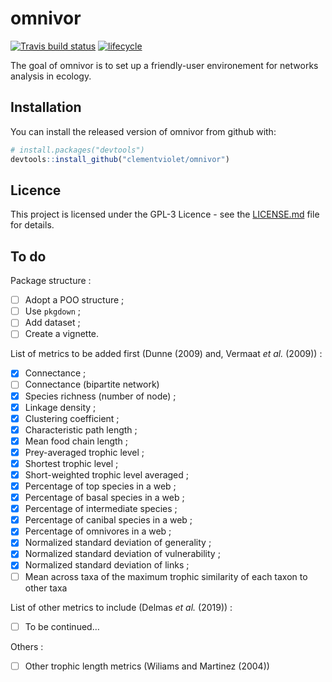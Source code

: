 
<!-- README.md is generated from README.Rmd. Please edit that file -->

# omnivor

[![Travis build
status](https://travis-ci.org/clementviolet/omnivor.svg?branch=master)](https://travis-ci.org/clementviolet/omnivor)
[![lifecycle](https://img.shields.io/badge/lifecycle-experimental-orange.svg)](https://www.tidyverse.org/lifecycle/#experimental)

The goal of omnivor is to set up a friendly-user environement for
networks analysis in ecology.

## Installation

You can install the released version of omnivor from github with:

``` r
# install.packages("devtools")
devtools::install_github("clementviolet/omnivor")
```

## Licence

This project is licensed under the GPL-3 Licence - see the
[LICENSE.md](LICENCE.md) file for details.

## To do

Package structure :

  - [ ] Adopt a POO structure ;
  - [ ] Use `pkgdown` ;
  - [ ] Add dataset ;
  - [ ] Create a vignette.

List of metrics to be added first (Dunne (2009) and, Vermaat *et al.*
(2009)) :

  - [x] Connectance ;
  - [ ] Connectance (bipartite network)
  - [x] Species richness (number of node) ;
  - [x] Linkage density ;
  - [x] Clustering coefficient ;
  - [x] Characteristic path length ;
  - [x] Mean food chain length ;
  - [x] Prey-averaged trophic level ;
  - [x] Shortest trophic level ;
  - [x] Short-weighted trophic level averaged ;
  - [x] Percentage of top species in a web ;
  - [x] Percentage of basal species in a web ;
  - [x] Percentage of intermediate species ;
  - [x] Percentage of canibal species in a web ;
  - [x] Percentage of omnivores in a web ;
  - [x] Normalized standard deviation of generality ;
  - [x] Normalized standard deviation of vulnerability ;
  - [x] Normalized standard deviation of links ;
  - [ ] Mean across taxa of the maximum trophic similarity of each taxon
    to other taxa

List of other metrics to include (Delmas *et al.* (2019)) :

  - [ ] To be continued…

Others :

  - [ ] Other trophic length metrics (Wiliams and Martinez (2004))
